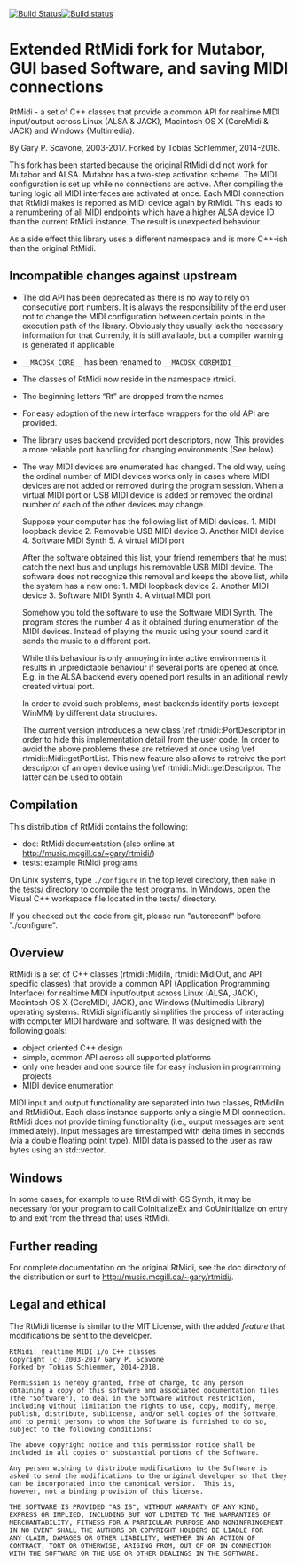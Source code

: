 [![Build Status](https://travis-ci.org/keinstein/rtmidi.svg?branch=master-ts)](https://travis-ci.org/keinstein/rtmidi)[![Build status](https://ci.appveyor.com/api/projects/status/ac98q210qscfjayk/branch/master-ts?svg=true)](https://ci.appveyor.com/project/keinstein/rtmidi/branch/travis-tests)

Extended RtMidi fork for Mutabor, GUI based Software, and saving MIDI connections
=================================================================================

RtMidi - a set of C++ classes that provide a common API for realtime MIDI input/output across Linux (ALSA & JACK), Macintosh OS X (CoreMidi & JACK) and Windows (Multimedia).

By Gary P. Scavone, 2003-2017.
Forked by Tobias Schlemmer, 2014-2018.

This fork has been started because the original RtMidi did not work
for Mutabor and ALSA. Mutabor has a two-step activation scheme. The
MIDI configuration is set up while no connections are active. After
compiling the tuning logic all MIDI interfaces are activated at
once. Each MIDI connection that RtMidi makes is reported as MIDI
device again by RtMidi. This leads to a renumbering of all MIDI
endpoints which have a higher ALSA device ID than the current RtMidi
instance. The result is unexpected behaviour.

As a side effect this library uses a different namespace and is more
C++-ish than the original RtMidi.

Incompatible changes against upstream
-------------------------------------

- The old API has been deprecated as there is no way to rely on
  consecutive port numbers. It is always the responsibility of the 
  end user not to change the MIDI configuration between certain points
  in the execution path of the library. Obviously they usually lack the
  necessary information for that Currently, it is still available, but a 
  compiler warning is generated if applicable
  
- `__MACOSX_CORE__` has been renamed to `__MACOSX_COREMIDI__`

- The classes of RtMidi now reside in the namespace rtmidi.
- The beginning letters “Rt” are dropped from the names
- For easy adoption of the new interface wrappers for the old API are provided.
- The library uses backend provided port descriptors, now. This provides a more reliable port handling for changing environments (See below).

- The way MIDI devices are enumerated has changed. The old way, using the ordinal number of MIDI devices works only in cases where MIDI devices are not added or removed during the program session. When a virtual MIDI port or USB MIDI device is added or removed the ordinal number of each of the other devices may change.

   Suppose your computer has the following list of MIDI devices.
      1. MIDI loopback device
      2. Removable USB MIDI device
      3. Another MIDI device
      4. Software MIDI Synth
      5. A virtual MIDI port

	After the software obtained this list, your friend remembers that he
	must catch the next bus and unplugs his removable USB MIDI device.
	The software does not recognize this removal and keeps the above list,
	while the system has a new one:
      1. MIDI loopback device
	  2. Another MIDI device
	  3. Software MIDI Synth
	  4. A virtual MIDI port

	Somehow you told the software to use the Software MIDI Synth. The
	program stores the number 4 as it obtained during enumeration of the
	MIDI devices. Instead of playing the music using your sound card it
	sends the music to a different port.

	While this behaviour is only annoying in interactive environments it
	results in unpredictable behaviour if several ports are opened at
	once. E.g. in the ALSA backend every opened port results in an
	aditional newly created virtual port.

	In order to avoid such problems, most backends identify ports (except
	WinMM) by different data structures.

	The current version introduces a new class \ref rtmidi::PortDescriptor
	in order to hide this implementation detail from the user code. In
	order to avoid the above problems these are retrieved at once using \ref rtmidi::Midi::getPortList.
	This new feature also allows to retreive the port descriptor of an open device using
	\ref rtmidi::Midi::getDescriptor. The latter can be used to obtain


Compilation
-----------

This distribution of RtMidi contains the following:

- doc:      RtMidi documentation (also online at http://music.mcgill.ca/~gary/rtmidi/)
- tests:    example RtMidi programs

On Unix systems, type `./configure` in the top level directory, then `make` in the tests/ directory to compile the test programs.  In Windows, open the Visual C++ workspace file located in the tests/ directory.

If you checked out the code from git, please run "autoreconf" before "./configure".

Overview
--------

RtMidi is a set of C++ classes (rtmidi::MidiIn, rtmidi::MidiOut, and API specific classes) that provide a common API (Application Programming Interface) for realtime MIDI input/output across Linux (ALSA, JACK), Macintosh OS X (CoreMIDI, JACK), and Windows (Multimedia Library) operating systems.  RtMidi significantly simplifies the process of interacting with computer MIDI hardware and software.  It was designed with the following goals:

  - object oriented C++ design
  - simple, common API across all supported platforms
  - only one header and one source file for easy inclusion in programming projects
  - MIDI device enumeration

MIDI input and output functionality are separated into two classes, RtMidiIn and RtMidiOut.  Each class instance supports only a single MIDI connection.  RtMidi does not provide timing functionality (i.e., output messages are sent immediately).  Input messages are timestamped with delta times in seconds (via a double floating point type).  MIDI data is passed to the user as raw bytes using an std::vector<unsigned char>.

Windows
-------

In some cases, for example to use RtMidi with GS Synth, it may be necessary for your program to call CoInitializeEx and CoUninitialize on entry to and exit from the thread that uses RtMidi.

Further reading
---------------

For complete documentation on the original RtMidi, see the doc directory of the distribution or surf to http://music.mcgill.ca/~gary/rtmidi/.


Legal and ethical
-----------------

The RtMidi license is similar to the MIT License, with the added *feature* that modifications be sent to the developer.

    RtMidi: realtime MIDI i/o C++ classes
    Copyright (c) 2003-2017 Gary P. Scavone
	Forked by Tobias Schlemmer, 2014-2018.

    Permission is hereby granted, free of charge, to any person
    obtaining a copy of this software and associated documentation files
    (the "Software"), to deal in the Software without restriction,
    including without limitation the rights to use, copy, modify, merge,
    publish, distribute, sublicense, and/or sell copies of the Software,
    and to permit persons to whom the Software is furnished to do so,
    subject to the following conditions:

    The above copyright notice and this permission notice shall be
    included in all copies or substantial portions of the Software.

    Any person wishing to distribute modifications to the Software is asked to send the modifications to the original developer so that they can be incorporated into the canonical version.  This is,
    however, not a binding provision of this license.

    THE SOFTWARE IS PROVIDED "AS IS", WITHOUT WARRANTY OF ANY KIND,
    EXPRESS OR IMPLIED, INCLUDING BUT NOT LIMITED TO THE WARRANTIES OF
    MERCHANTABILITY, FITNESS FOR A PARTICULAR PURPOSE AND NONINFRINGEMENT.
    IN NO EVENT SHALL THE AUTHORS OR COPYRIGHT HOLDERS BE LIABLE FOR
    ANY CLAIM, DAMAGES OR OTHER LIABILITY, WHETHER IN AN ACTION OF
    CONTRACT, TORT OR OTHERWISE, ARISING FROM, OUT OF OR IN CONNECTION
    WITH THE SOFTWARE OR THE USE OR OTHER DEALINGS IN THE SOFTWARE.
